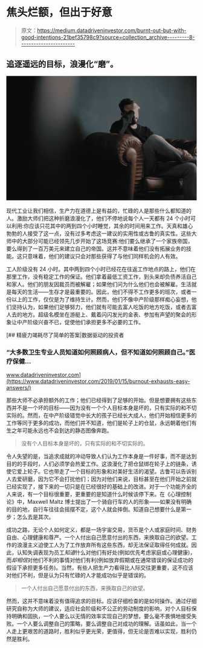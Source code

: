 # 焦头烂额，但出于好意

> 原文：<https://medium.datadriveninvestor.com/burnt-out-but-with-good-intentions-21bef35798c9?source=collection_archive---------8----------------------->

## 追逐遥远的目标，浪漫化“磨”。

![](img/41bdf68930fdf9f5be1d925d58e83036.png)

现代工业让我们相信，生产力在道德上是有益的，忙碌的人是那些什么都知道的人。激励大师们把这种折磨浪漫化了，他们不停地说每个人一天都有 24 个小时可以利用:你应该只花其中的两到四个小时睡觉，其余的时间用来工作。天真和雄心勃勃的人接受了这一点，没有过多考虑这一建议的实用性或古鲁的真实性。这些大师中的大部分可能已经领先几步开始了这场竞赛:他们要么继承了一个家族帝国，要么得到了一百万美元来建立自己的帝国。这并不意味着他们没有拓展业务的技能。这只意味着，他们的建议只会对那些获得了与他们同样机会的人有效。

工人阶级没有 24 小时。其中两到四个小时已经花在往返工作地点的路上，他们在那里工作，没有稳定工作的保证。他们拿着最低工资工作，到头来却负债养活自己和家人。他们的朋友因裁员而被解雇；如果他们问为什么他们也会被解雇。生活就是每天的生活——生存才是最重要的。因此，他们不得不工作更多的班次，或者一份以上的工作，仅仅是为了维持生计。然而，他们不像中产阶级那样痴心妄想，他们坚持认为，如果他们足够努力，他们就有可能去富人吃饭的地方吃饭，或者去富人去的地方。超级名模坐在游艇上、戴着闪闪发光的金表、参加有声望的聚会的形象让中产阶级兴奋不已，促使他们承担更多不必要的工作。

[](https://www.datadriveninvestor.com/2019/01/15/burnout-exhausts-easy-answers/) [## 精疲力竭耗尽了简单的答案|数据驱动的投资者

### “大多数卫生专业人员知道如何照顾病人，但不知道如何照顾自己。”医疗保健…

www.datadriveninvestor.com](https://www.datadriveninvestor.com/2019/01/15/burnout-exhausts-easy-answers/) 

那些大师不必承担额外的工作；他们已经得到了足够的开始。但是想要拥有这些东西并不是一个坏的目标——因为没有一个个人目标本身是坏的，只有实际的和不切实际的。然而，在中产阶级错觉中长大的孩子已经长大成人，他们开始相信更多的工作等同于更多的成功，而他们并不知道，他们是轮子上的仓鼠，永远朝着他们有生之年可能永远也不会到达的静态图像奔跑。

> 没有个人目标本身是坏的，只有实际的和不切实际的。

令人失望的是，当追求成就的冲动导致人们认为工作本身是一件好事，而不是达到目的的手段时，人们必须学会热爱工作。这浪漫化了把仓鼠绑在轮子上的链条，诱使它爱上轮子。它也带走了一个目标的形象和对美好生活的渴望。古鲁可以告诉别人去爱研磨，因为它不会打扰他们；因为对他们来说，目标甚至在他们开始之前就已经实现了，接下来的一切只是在已经很好的基础上的改进。对于一个功能齐全的人来说，有一个目标很重要，更重要的是知道什么时候该停下来。在《心理控制论》中，Maxwell Maltz 博士提出了一个骑自行车的人的形象——如果没有明确的目的地，自行车往往会摇摆不定，这个人就会摔倒。知道自己想要什么是第一步；怎么去是其次。

成功之路，无论个人如何定义，都是一场宇宙交易，货币是个人或家庭时间、财务自由、心理健康和尊严。一个人付出自己愿意付出的东西，来换取自己的欲望。工作的浪漫主义迫使工人为了工作放弃所有这些东西，却无法保证取得任何成就。因此，认知失调表现为员工*知道*什么对他们有好处(例如优先考虑家庭或心理健康)，而*却相信*对他们不利的事情对他们有利(例如放弃假期或在通常错误的保证成功的假设下承担更多任务)。当然，有些人把生产力看得比人际交往更重要，这不应该对他们不利，但是认为只有忙碌的人才能成功似乎是错误的。

> 一个人付出自己愿意付出的东西，来换取自己的欲望。

然而，这并不意味着没有值得追求的目标。应该仔细检查的是如何操作。通过仔细研究自称为大师的建议，适应社会阶级和不公正的劳动制度的影响，对个人目标保持明确和固执，一个人要么以无情的效率实现自己的梦想，要么毫不畏惧地接受失败。一个人要么调整自己的策略，要么调整自己对成功的理解。话虽如此，当一个人走上更艰苦的道路时，胜利似乎更光荣，更值得，但无论是否难以实现，胜利仍然是胜利。